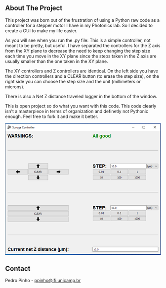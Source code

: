 <!-- ABOUT THE PROJECT -->
## About The Project

This project was born out of the frustration of using a Python raw code as a controller for a stepper motor I have in my Photonics lab. So I decided to create a GUI to make my life easier.

As you will see when you run the .py file: This is a simple controller, not meant to be pretty, but useful. I have separated the controllers for the Z axis from the XY plane to decrease the need to keep changing the step size each time you move in the XY plane since the steps taken in the Z axis are usually smaller than the one taken in the XY plane.

The XY controllers and Z controllers are identical. On the left side you have the direction controllers and a CLEAR button (to erase the step size), on the right side you can choose the step size and the unit (millimeters or microns).

There is also a Net Z distance traveled logger in the bottom of the window.

This is open project so do what you want with this code. This code clearly isn't a masterpiece in terms of organization and definetly not Pythonic enough. Feel free to fork it and make it better.


![example](https://github.com/PedroPinh0/Suruga-Controller/blob/master/example.PNG?raw=true)

<!-- CONTACT -->
## Contact

Pedro Pinho - ppinho@ifi.unicamp.br
